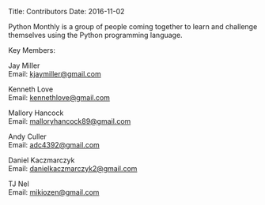 Title: Contributors
Date: 2016-11-02

Python Monthly is a group of people coming together to learn and challenge themselves using the Python programming language.

Key Members:

Jay Miller  
Email: kjaymiller@gmail.com

Kenneth Love  
Email: kennethlove@gmail.com

Mallory Hancock  
Email: malloryhancock89@gmail.com

Andy Culler  
Email: adc4392@gmail.com

Daniel Kaczmarczyk  
Email: danielkaczmarczyk2@gmail.com

TJ Nel  
Email: mikiozen@gmail.com
